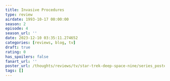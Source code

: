 ```yaml
---
title: Invasive Procedures
type: review
airdate: 1993-10-17 00:00:00
season: 2
episode: 4
season_url: ''
date: 2023-12-10 03:35:11.274652
categories: [reviews, blog, tv]
draft: true
rating: 0
has_spoilers: false
fanart_url: ''
poster_url: /thoughts/reviews/tv/star-trek-deep-space-nine/series_poster.jpg
tags: []
---
```


